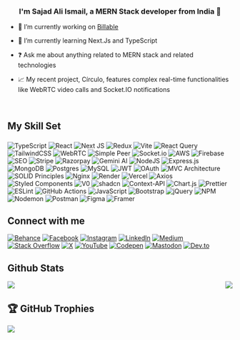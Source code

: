 ### <div align="center">I'm Sajad Ali Ismail, a MERN Stack developer from India 🚀</div>

- 🔭 I’m currently working on [Billable](https://github.com/Sajadaliismail/billable)

- 🌱 I’m currently learning Next.Js and TypeScript

- ❓ Ask me about anything related to MERN stack and related technologies

- 📈 My recent project, Círculo, features complex real-time functionalities like WebRTC video calls and Socket.IO notifications

<br/>

## My Skill Set

###

![TypeScript](https://img.shields.io/badge/typescript-%23007ACC.svg?style=flat&logo=typescript&logoColor=white)
![React](https://img.shields.io/badge/react-%2320232a.svg?style=flat&logo=react&logoColor=%2361DAFB)
![Next JS](https://img.shields.io/badge/Next-black?style=flat&logo=next.js&logoColor=white)
![Redux](https://img.shields.io/badge/redux-%23593d88.svg?style=flat&logo=redux&logoColor=white)
![Vite](https://img.shields.io/badge/vite-%23646CFF.svg?style=flat&logo=vite&logoColor=white)
![React Query](https://img.shields.io/badge/-React%20Query-FF4154?style=flat&logo=react%20query&logoColor=white)
![TailwindCSS](https://img.shields.io/badge/tailwindcss-%2338B2AC.svg?style=flat&logo=tailwind-css&logoColor=white)
![WebRTC](https://img.shields.io/badge/WebRTC-333333?style=flat&logo=webrtc&logoColor=white)
![Simple Peer](https://img.shields.io/badge/Simple_Peer-4A154B?style=flat&logo=webrtc&logoColor=white)
![Socket.io](https://img.shields.io/badge/Socket.io-black?style=flat&logo=socket.io&badgeColor=010101)
![AWS](https://img.shields.io/badge/AWS-%23FF9900.svg?style=flat&logo=amazon-aws&logoColor=white)
![Firebase](https://img.shields.io/badge/firebase-%23039BE5.svg?style=flat&logo=firebase)
![SEO](https://img.shields.io/badge/SEO-4CAF50?style=flat&logo=google&logoColor=white)
![Stripe](https://img.shields.io/badge/stripe-%236464FF.svg?style=flat&logo=stripe&logoColor=white)
![Razorpay](https://img.shields.io/badge/razorpay-%2300A7E1.svg?style=flat&logo=razorpay&logoColor=white)
![Gemini AI](https://img.shields.io/badge/Gemini_AI-4285F4?style=flat&logo=google&logoColor=white)
![NodeJS](https://img.shields.io/badge/node.js-6DA55F?style=flat&logo=node.js&logoColor=white)
![Express.js](https://img.shields.io/badge/express.js-%23404d59.svg?style=flat&logo=express&logoColor=%2361DAFB)
![MongoDB](https://img.shields.io/badge/MongoDB-%234ea94b.svg?style=flat&logo=mongodb&logoColor=white)
![Postgres](https://img.shields.io/badge/postgres-%23316192.svg?style=flat&logo=postgresql&logoColor=white)
![MySQL](https://img.shields.io/badge/mysql-4479A1.svg?style=flat&logo=mysql&logoColor=white)
![JWT](https://img.shields.io/badge/JWT-black?style=flat&logo=JSON%20web%20tokens)
![OAuth](https://img.shields.io/badge/OAuth-3C78A9?style=flat&logo=oauth&logoColor=white)
![MVC Architecture](https://img.shields.io/badge/MVC_Architecture-%230D6EFD.svg?style=flat&logo=architecture&logoColor=white)
![SOLID Principles](https://img.shields.io/badge/SOLID_Principles-%230D6EFD.svg?style=flat&logo=architecture&logoColor=white)
![Nginx](https://img.shields.io/badge/nginx-%23009639.svg?style=flat&logo=nginx&logoColor=white)
![Render](https://img.shields.io/badge/Render-%46E3B7.svg?style=flat&logo=render&logoColor=white)
![Vercel](https://img.shields.io/badge/vercel-%23000000.svg?style=flat&logo=vercel&logoColor=white)
![Axios](https://img.shields.io/badge/Axios-5A29E3?style=flat&logo=axios&logoColor=white)
![Styled Components](https://img.shields.io/badge/styled--components-DB7093?style=flat&logo=styled-components&logoColor=white)
![V0](https://img.shields.io/badge/V0-4E54E2?style=flat&logo=react&logoColor=white)
![shadcn](https://img.shields.io/badge/shadcn-4A154B?style=flat&logo=react&logoColor=white)
![Context-API](https://img.shields.io/badge/Context--Api-000000?style=flat&logo=react)
![Chart.js](https://img.shields.io/badge/chart.js-F5788D.svg?style=flat&logo=chart.js&logoColor=white)
![Prettier](https://img.shields.io/badge/Prettier-F7B93E?style=flat&logo=prettier&logoColor=black)
![ESLint](https://img.shields.io/badge/ESLint-4B3263?style=flat&logo=eslint&logoColor=white)
![GitHub Actions](https://img.shields.io/badge/github%20actions-%232671E5.svg?style=flat&logo=githubactions&logoColor=white)
![JavaScript](https://img.shields.io/badge/javascript-%23323330.svg?style=flat&logo=javascript&logoColor=%23F7DF1E)
![Bootstrap](https://img.shields.io/badge/bootstrap-%238511FA.svg?style=flat&logo=bootstrap&logoColor=white)
![jQuery](https://img.shields.io/badge/jquery-%230769AD.svg?style=flat&logo=jquery&logoColor=white)
![NPM](https://img.shields.io/badge/NPM-%23CB3837.svg?style=flat&logo=npm&logoColor=white)
![Nodemon](https://img.shields.io/badge/NODEMON-%23323330.svg?style=flat&logo=nodemon&logoColor=%BBDEAD)
![Postman](https://img.shields.io/badge/Postman-FF6C37?style=flat&logo=postman&logoColor=white)
![Figma](https://img.shields.io/badge/figma-%23F24E1E.svg?style=flat&logo=figma&logoColor=white)
![Framer](https://img.shields.io/badge/Framer-black?style=flat&logo=framer&logoColor=blue)

## Connect with me

[![Behance](https://img.shields.io/badge/Behance-1769ff?logo=behance&logoColor=white)](https://behance.net/sajadismail)
[![Facebook](https://img.shields.io/badge/Facebook-%231877F2.svg?logo=Facebook&logoColor=white)](https://facebook.com/sajad.ali.ismail)
[![Instagram](https://img.shields.io/badge/Instagram-%23E4405F.svg?logo=Instagram&logoColor=white)](https://instagram.com/sajadaliismail)
[![LinkedIn](https://img.shields.io/badge/LinkedIn-%230077B5.svg?logo=linkedin&logoColor=white)](https://linkedin.com/in/sajadaliismail)
[![Medium](https://img.shields.io/badge/Medium-12100E?logo=medium&logoColor=white)](https://medium.com/@sajadaliismail)
[![Stack Overflow](https://img.shields.io/badge/-Stackoverflow-FE7A16?logo=stack-overflow&logoColor=white)](https://stackoverflow.com/users/25556704)
[![X](https://img.shields.io/badge/X-black.svg?logo=X&logoColor=white)](https://x.com/sajadali_ismail)
[![YouTube](https://img.shields.io/badge/YouTube-%23FF0000.svg?logo=YouTube&logoColor=white)](https://youtube.com/@sajadaliismail)
[![Codepen](https://img.shields.io/badge/Codepen-000000?style=for-the-badge&logo=codepen&logoColor=white)](https://codepen.io/sajadaliismail)
[![Mastodon](https://img.shields.io/badge/-MASTODON-%232B90D9?style=for-the-badge&logo=mastodon&logoColor=white)](https://mastodon.social/@sajadaliismail)
[![Dev.to](https://img.shields.io/badge/-dev.to-%232B90D9?style=for-the-badge&logo=dev.to&logoColor=white)](https://dev.to/sajadaliismail)

## Github Stats

<img src="https://github-readme-stats.vercel.app/api/top-langs/?username=sajadaliismail&hide_border=true&layout=compact" align="left" />

<div align="right"><img src="https://github-readme-stats.vercel.app/api?username=sajadaliismail&show_icons=true&count_private=true&hide_border=true" align="right" /></div>

<br/>

## 🏆 GitHub Trophies

![](https://github-profile-trophy.vercel.app/?username=sajadaliismail&theme=radical&no-frame=false&no-bg=true&margin-w=4)
